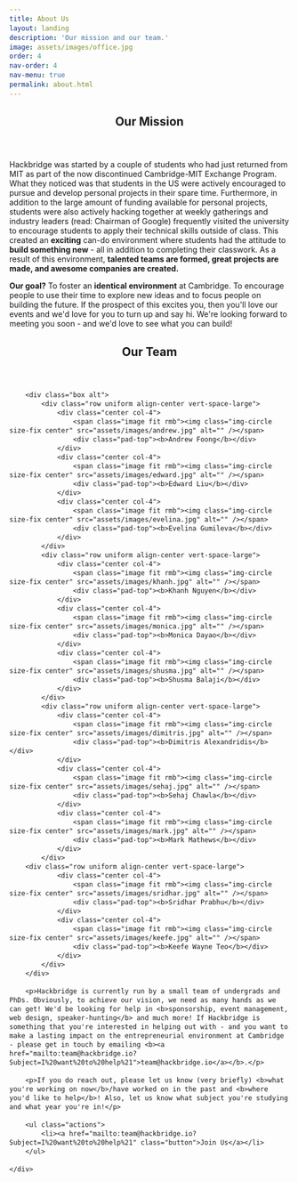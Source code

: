 ```yaml
---
title: About Us
layout: landing
description: 'Our mission and our team.'
image: assets/images/office.jpg
order: 4
nav-order: 4
nav-menu: true
permalink: about.html
---
```


<!-- Main -->
<div id="main">

<!-- One -->
<section id="one">
	<div class="inner">
		<header class="major">
			<h2>Our Mission</h2>
		</header>
		<p>Hackbridge was started by a couple of students who had just returned from MIT as part of the now discontinued Cambridge-MIT Exchange Program. What they noticed was that students in the US were actively encouraged to pursue and develop personal projects in their spare time. Furthermore, in addition to the large amount of funding available for personal projects, students were also actively hacking together at weekly gatherings and industry leaders (read: Chairman of Google) frequently visited the university to encourage students to apply their technical skills outside of class. This created an <b>exciting</b> can-do environment where students had the attitude to <b>build something new</b> - all in addition to completing their classwork. As a result of this environment, <b>talented teams are formed, great projects are made, and awesome companies are created.</b></p>
		<p><b>Our goal?</b> To foster an <b>identical environment</b> at Cambridge. To encourage people to use their time to explore new ideas and to focus people on building the future. If the prospect of this excites you, then you'll love our events and we'd love for you to turn up and say hi. We're looking forward to meeting you soon - and we'd love to see what you can build!</p>
	</div>
</section>
<section id = "two">
	<div class="inner" id ="team">
		<header class="major">
			<h2>Our Team</h2>
		</header>

		<div class="box alt">
			<div class="row uniform align-center vert-space-large">
				<div class="center col-4">
					<span class="image fit rmb"><img class="img-circle size-fix center" src="assets/images/andrew.jpg" alt="" /></span>
					<div class="pad-top"><b>Andrew Foong</b></div>
				</div>
				<div class="center col-4">
					<span class="image fit rmb"><img class="img-circle size-fix center" src="assets/images/edward.jpg" alt="" /></span>
					<div class="pad-top"><b>Edward Liu</b></div>
				</div>
				<div class="center col-4">
					<span class="image fit rmb"><img class="img-circle size-fix center" src="assets/images/evelina.jpg" alt="" /></span>
					<div class="pad-top"><b>Evelina Gumileva</b></div>
				</div>
			</div>
			<div class="row uniform align-center vert-space-large">
				<div class="center col-4">
					<span class="image fit rmb"><img class="img-circle size-fix center" src="assets/images/khanh.jpg" alt="" /></span>
					<div class="pad-top"><b>Khanh Nguyen</b></div>
				</div>
				<div class="center col-4">
					<span class="image fit rmb"><img class="img-circle size-fix center" src="assets/images/monica.jpg" alt="" /></span>
					<div class="pad-top"><b>Monica Dayao</b></div>
				</div>
				<div class="center col-4">
					<span class="image fit rmb"><img class="img-circle size-fix center" src="assets/images/shusma.jpg" alt="" /></span>
					<div class="pad-top"><b>Shusma Balaji</b></div>
				</div>
			</div>
			<div class="row uniform align-center vert-space-large">
				<div class="center col-4">
					<span class="image fit rmb"><img class="img-circle size-fix center" src="assets/images/dimitris.jpg" alt="" /></span>
					<div class="pad-top"><b>Dimitris Alexandridis</b></div>
				</div>
				<div class="center col-4">
					<span class="image fit rmb"><img class="img-circle size-fix center" src="assets/images/sehaj.jpg" alt="" /></span>
					<div class="pad-top"><b>Sehaj Chawla</b></div>
				</div>
				<div class="center col-4">
					<span class="image fit rmb"><img class="img-circle size-fix center" src="assets/images/mark.jpg" alt="" /></span>
					<div class="pad-top"><b>Mark Mathews</b></div>
				</div>
			</div>
      	<div class="row uniform align-center vert-space-large">
				<div class="center col-4">
					<span class="image fit rmb"><img class="img-circle size-fix center" src="assets/images/sridhar.jpg" alt="" /></span>
					<div class="pad-top"><b>Sridhar Prabhu</b></div>
				</div>
				<div class="center col-4">
					<span class="image fit rmb"><img class="img-circle size-fix center" src="assets/images/keefe.jpg" alt="" /></span>
					<div class="pad-top"><b>Keefe Wayne Teo</b></div>
				</div>
			</div>
		</div>

		<p>Hackbridge is currently run by a small team of undergrads and PhDs. Obviously, to achieve our vision, we need as many hands as we can get! We'd be looking for help in <b>sponsorship, event management, web design, speaker-hunting</b> and much more! If Hackbridge is something that you're interested in helping out with - and you want to make a lasting impact on the entrepreneurial environment at Cambridge - please get in touch by emailing <b><a href="mailto:team@hackbridge.io?Subject=I%20want%20to%20help%21">team@hackbridge.io</a></b>.</p>

		<p>If you do reach out, please let us know (very briefly) <b>what you're working on now</b>/have worked on in the past and <b>where you'd like to help</b>! Also, let us know what subject you're studying and what year you're in!</p>

		<ul class="actions">
			<li><a href="mailto:team@hackbridge.io?Subject=I%20want%20to%20help%21" class="button">Join Us</a></li>
		</ul>

	</div>
</section>

<!-- Two -->
<section id="two" class="spotlights">

</section>

</div>
